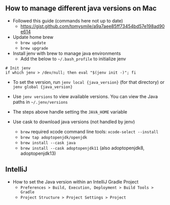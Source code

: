 ## How to manage different java versions on Mac

- Followed this guide (commands here not up to date)
  - https://gist.github.com/tomysmile/a9a7aee85ff73454bd57e198ad90e614
- Update home brew
  - `brew update`
  - `brew upgrade`
- Install jenv with brew to manage java environments
  - Add the below to `~/.bash_profile` to initialize jenv

```
# Init jenv
if which jenv > /dev/null; then eval "$(jenv init -)"; fi
```

  - To set the version, run `jenv local {java_version}` (for that directory) or `jenv global {java_version}`
  - Use `jenv versions` to view available versions. You can view the Java paths in `~/.jenv/versions`
  - The steps above handle setting the `JAVA_HOME` variable

- Use cask to download java versions (not handled by jenv)
  - `brew` required xcode command line tools: `xcode-select --install` 
  - `brew tap adoptopenjdk/openjdk`
  - `brew install --cask java`
  - `brew install --cask adoptopenjdk11` (also adoptopenjdk8, adoptopenjdk13)


## IntelliJ

- How to set the Java version within an IntelliJ Gradle Project
  - `Preferences > Build, Execution, Deployment > Build Tools > Gradle`
  - `Project Structure > Project Settings > Project`
